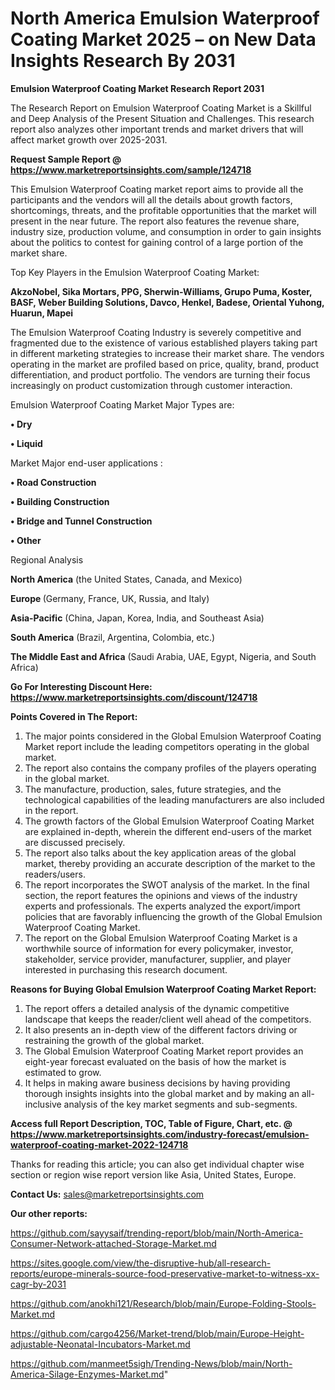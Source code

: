 # North America Emulsion Waterproof Coating Market 2025 – on New Data Insights Research By 2031

<strong>Emulsion Waterproof Coating Market Research Report 2031</strong>

The Research Report on Emulsion Waterproof Coating Market is a Skillful and Deep Analysis of the Present Situation and Challenges. This research report also analyzes other important trends and market drivers that will affect market growth over 2025-2031.

<strong>Request Sample Report @ <a href=https://www.marketreportsinsights.com/sample/124718>https://www.marketreportsinsights.com/sample/124718</a></strong>

This Emulsion Waterproof Coating market report aims to provide all the participants and the vendors will all the details about growth factors, shortcomings, threats, and the profitable opportunities that the market will present in the near future. The report also features the revenue share, industry size, production volume, and consumption in order to gain insights about the politics to contest for gaining control of a large portion of the market share.

Top Key Players in the Emulsion Waterproof Coating Market:

<strong>AkzoNobel, Sika Mortars, PPG, Sherwin-Williams, Grupo Puma, Koster, BASF, Weber Building Solutions, Davco, Henkel, Badese, Oriental Yuhong, Huarun, Mapei</strong>

The Emulsion Waterproof Coating Industry is severely competitive and fragmented due to the existence of various established players taking part in different marketing strategies to increase their market share. The vendors operating in the market are profiled based on price, quality, brand, product differentiation, and product portfolio. The vendors are turning their focus increasingly on product customization through customer interaction.

Emulsion Waterproof Coating Market Major Types are:

<strong>• Dry

• Liquid</strong>

Market Major end-user applications :

<strong>• Road Construction

• Building Construction

• Bridge and Tunnel Construction

• Other</strong>

Regional Analysis

</u><strong><b>North America</b></strong> (the United States, Canada, and Mexico)

<strong><b>Europe </b></strong>(Germany, France, UK, Russia, and Italy)

<strong><b>Asia-Pacific</b></strong> (China, Japan, Korea, India, and Southeast Asia)

<strong><b>South America</b></strong> (Brazil, Argentina, Colombia, etc.)

<strong><b>The Middle East and Africa</b></strong> (Saudi Arabia, UAE, Egypt, Nigeria, and South Africa)

<strong>Go For Interesting Discount Here: <a href=https://www.marketreportsinsights.com/discount/124718>https://www.marketreportsinsights.com/discount/124718</a></strong>

<strong>Points Covered in The Report:</strong>
<ol>
  <li>The major points considered in the Global Emulsion Waterproof Coating Market report include the leading competitors operating in the global market.</li>
  <li>The report also contains the company profiles of the players operating in the global market.</li>
  <li>The manufacture, production, sales, future strategies, and the technological capabilities of the leading manufacturers are also included in the report.</li>
  <li>The growth factors of the Global Emulsion Waterproof Coating Market are explained in-depth, wherein the different end-users of the market are discussed precisely.</li>
  <li>The report also talks about the key application areas of the global market, thereby providing an accurate description of the market to the readers/users.</li>
  <li>The report incorporates the SWOT analysis of the market. In the final section, the report features the opinions and views of the industry experts and professionals. The experts analyzed the export/import policies that are favorably influencing the growth of the Global Emulsion Waterproof Coating Market.</li>
  <li>The report on the Global Emulsion Waterproof Coating Market is a worthwhile source of information for every policymaker, investor, stakeholder, service provider, manufacturer, supplier, and player interested in purchasing this research document.</li>
</ol>
<strong>Reasons for Buying Global Emulsion Waterproof Coating Market Report:</strong>

<ol>
  <li>The report offers a detailed analysis of the dynamic competitive landscape that keeps the reader/client well ahead of the competitors.</li>
  <li>It also presents an in-depth view of the different factors driving or restraining the growth of the global market.</li>
  <li>The Global Emulsion Waterproof Coating Market report provides an eight-year forecast evaluated on the basis of how the market is estimated to grow.</li>
  <li>It helps in making aware business decisions by having providing thorough insights insights into the global market and by making an all-inclusive analysis of the key market segments and sub-segments.</li>
</ol>
<strong>Access full Report Description, TOC, Table of Figure, Chart, etc. @ <a href=https://www.marketreportsinsights.com/industry-forecast/emulsion-waterproof-coating-market-2022-124718>https://www.marketreportsinsights.com/industry-forecast/emulsion-waterproof-coating-market-2022-124718</a></strong>


Thanks for reading this article; you can also get individual chapter wise section or region wise report version like Asia, United States, Europe.

<strong>Contact Us:</strong>
sales@marketreportsinsights.com

<strong>Our other reports:</strong>

<a href=https://github.com/sayysaif/trending-report/blob/main/North-America-Consumer-Network-attached-Storage-Market.md>https://github.com/sayysaif/trending-report/blob/main/North-America-Consumer-Network-attached-Storage-Market.md</a>

<a href=https://sites.google.com/view/the-disruptive-hub/all-research-reports/europe-minerals-source-food-preservative-market-to-witness-xx-cagr-by-2031>https://sites.google.com/view/the-disruptive-hub/all-research-reports/europe-minerals-source-food-preservative-market-to-witness-xx-cagr-by-2031</a>

<a href=https://github.com/anokhi121/Research/blob/main/Europe-Folding-Stools-Market.md>https://github.com/anokhi121/Research/blob/main/Europe-Folding-Stools-Market.md</a>

<a href=https://github.com/cargo4256/Market-trend/blob/main/Europe-Height-adjustable-Neonatal-Incubators-Market.md>https://github.com/cargo4256/Market-trend/blob/main/Europe-Height-adjustable-Neonatal-Incubators-Market.md</a>

<a href=https://github.com/manmeet5sigh/Trending-News/blob/main/North-America-Silage-Enzymes-Market.md>https://github.com/manmeet5sigh/Trending-News/blob/main/North-America-Silage-Enzymes-Market.md</a>"
